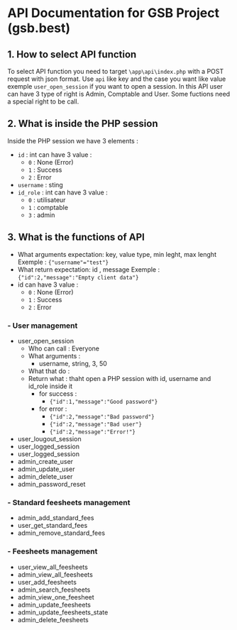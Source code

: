 # API Documentation for GSB Project (gsb.best)

## 1. How to select API function
To select API function you need to target `\app\api\index.php` with a POST request with json format. Use `api` like key and the case you want like value exemple `user_open_session` if you want to open a session. In this API user can have 3 type of right is Admin, Comptable and User. Some fuctions need a special right to be call.

## 2. What is inside the PHP session
Inside the PHP session we have 3 elements :
- `id` : int
  can have 3 value :
    - `0` : None (Error)
    - `1` : Success
    - `2` : Error
- `username` : sting
- `id_role` : int
  can have 3 value :
    - `0` : utilisateur
    - `1` : comptable
    - `3` : admin


## 3. What is the functions of API

  - What arguments expectation: key, value type, min leght, max lenght
  Exemple : `{"username"="test"}`
  - What return expectation: id , message
  Exemple : `{"id":2,"message":"Empty client data"}`
  - id can have 3 value :
    - `0` : None (Error)
    - `1` : Success
    - `2` : Error

### - User management
- user_open_session
  - Who can call : Everyone
  - What arguments : 
    - username, string, 3, 50
  - What that do : 
  - Return what : thaht open a PHP session with id, username and id_role inside it
    - for success :
      - `{"id":1,"message":"Good password"}`
    - for error :
      - `{"id":2,"message":"Bad password"}`
      - `{"id":2,"message":"Bad user"}`
      - `{"id":2,"message":"Error!"}`
- user_lougout_session
- user_logged_session
- user_logged_session
- admin_create_user
- admin_update_user
- admin_delete_user
- admin_password_reset
### - Standard feesheets management
- admin_add_standard_fees
- user_get_standard_fees
- admin_remove_standard_fees
### - Feesheets management
- user_view_all_feesheets
- admin_view_all_feesheets
- user_add_feesheets
- admin_search_feesheets
- admin_view_one_feesheet
- admin_update_feesheets
- admin_update_feesheets_state
- admin_delete_feesheets